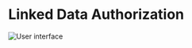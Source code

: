 # Linked Data Authorization

![User interface](https://github.com/jyrkio/LinkedDataAuthorization/blob/master/drumbeat_security_webid_creator/FOAF_SSL_Creator.png)